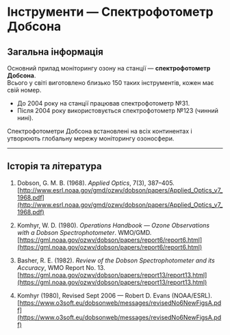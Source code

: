 # Інструменти — Спектрофотометр Добсона

## Загальна інформація

Основний прилад моніторингу озону на станції — **спектрофотометр Добсона**.  
Всього у світі виготовлено близько 150 таких інструментів, кожен має свій номер.

- До 2004 року на станції працював спектрофотометр №31.
- Після 2004 року використовується спектрофотометр №123 (чинний нині).

Спектрофотометри Добсона встановлені на всіх континентах і утворюють глобальну мережу моніторингу озоносфери.

---

## Історія та література

1. Dobson, G. M. B. (1968). _Applied Optics_, 7(3), 387–405.  
   [http://www.esrl.noaa.gov/gmd/ozwv/dobson/papers/Applied_Optics_v7_1968.pdf](http://www.esrl.noaa.gov/gmd/ozwv/dobson/papers/Applied_Optics_v7_1968.pdf)

2. Komhyr, W. D. (1980). _Operations Handbook — Ozone Observations with a Dobson Spectrophotometer_. WMO/GMD.  
   [https://gml.noaa.gov/ozwv/dobson/papers/report6/report6.html](https://gml.noaa.gov/ozwv/dobson/papers/report6/report6.html)

3. Basher, R. E. (1982). _Review of the Dobson Spectrophotometer and its Accuracy_, WMO Report No. 13.  
   [https://gml.noaa.gov/ozwv/dobson/papers/report13/report13.html](https://gml.noaa.gov/ozwv/dobson/papers/report13/report13.html)

4. Komhyr (1980), Revised Sept 2006 — Robert D. Evans (NOAA/ESRL).  
   [https://www.o3soft.eu/dobsonweb/messages/revisedNo6NewFigsA.pdf](https://www.o3soft.eu/dobsonweb/messages/revisedNo6NewFigsA.pdf)
